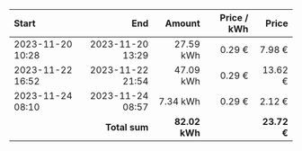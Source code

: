 | Start            |              End |        Amount | Price / kWh |       Price |
| :--------------- | ---------------: | ------------: | ----------: | ----------: |
| 2023-11-20 10:28 | 2023-11-20 13:29 |     27.59 kWh |      0.29 € |      7.98 € |
| 2023-11-22 16:52 | 2023-11-22 21:54 |     47.09 kWh |      0.29 € |     13.62 € |
| 2023-11-24 08:10 | 2023-11-24 08:57 |      7.34 kWh |      0.29 € |      2.12 € |
|                  |    **Total sum** | **82.02 kWh** |             | **23.72 €** |